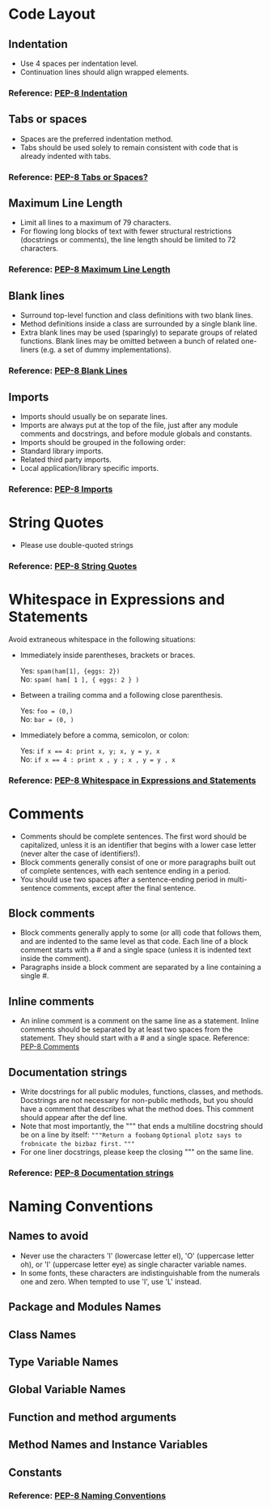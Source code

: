 # Code Layout

## Indentation
* Use 4 spaces per indentation level.
* Continuation lines should align wrapped elements.
### Reference: [PEP-8 Indentation](https://www.python.org/dev/peps/pep-0008/?#indentation)
## Tabs or spaces
* Spaces are the preferred indentation method.
* Tabs should be used solely to remain consistent with code that is already indented with tabs.
### Reference: [PEP-8 Tabs or Spaces?](https://www.python.org/dev/peps/pep-0008/?#tabs-or-spaces)
## Maximum Line Length
* Limit all lines to a maximum of 79 characters.
* For flowing long blocks of text with fewer structural restrictions (docstrings or comments), the line length should be limited to 72 characters.
### Reference: [PEP-8 Maximum Line Length](https://www.python.org/dev/peps/pep-0008/?#maximum-line-length)
## Blank lines
* Surround top-level function and class definitions with two blank lines.
* Method definitions inside a class are surrounded by a single blank line.
* Extra blank lines may be used (sparingly) to separate groups of related functions. Blank lines may be omitted between a bunch of related one-liners (e.g. a set of dummy implementations).
### Reference: [PEP-8 Blank Lines](https://www.python.org/dev/peps/pep-0008/?#blank-lines)
## Imports
* Imports should usually be on separate lines.
* Imports are always put at the top of the file, just after any module comments and docstrings, and before module globals and constants.
* Imports should be grouped in the following order:
* Standard library imports.
* Related third party imports.
* Local application/library specific imports.
### Reference: [PEP-8 Imports](https://www.python.org/dev/peps/pep-0008/?#imports)
# String Quotes

* Please use double-quoted strings
### Reference: [PEP-8 String Quotes](https://www.python.org/dev/peps/pep-0008/?#string-quotes)
# Whitespace in Expressions and Statements

Avoid extraneous whitespace in the following situations:

* Immediately inside parentheses, brackets or braces.

    Yes: `spam(ham[1], {eggs: 2})`  
    No:  `spam( ham[ 1 ], { eggs: 2 } )`
* Between a trailing comma and a following close parenthesis.

    Yes: `foo = (0,)`  
    No:  `bar = (0, )`
* Immediately before a comma, semicolon, or colon:

    Yes: `if x == 4: print x, y; x, y = y, x`  
    No:  `if x == 4 : print x , y ; x , y = y , x`
### Reference: [PEP-8 Whitespace in Expressions and Statements](https://www.python.org/dev/peps/pep-0008/?#whitespace-in-expressions-and-statements)
# Comments

* Comments should be complete sentences. The first word should be capitalized, unless it is an identifier that begins with a lower case letter (never alter the case of identifiers!).
* Block comments generally consist of one or more paragraphs built out of complete sentences, with each sentence ending in a period.
* You should use two spaces after a sentence-ending period in multi- sentence comments, except after the final sentence.
## Block comments
* Block comments generally apply to some (or all) code that follows them, and are indented to the same level as that code. Each line of a block comment starts with a # and a single space (unless it is indented text inside the comment).
* Paragraphs inside a block comment are separated by a line containing a single #.
## Inline comments
* An inline comment is a comment on the same line as a statement. Inline comments should be separated by at least two spaces from the statement. They should start with a # and a single space.
Reference: [PEP-8 Comments](https://www.python.org/dev/peps/pep-0008/?#comments)
## Documentation strings
* Write docstrings for all public modules, functions, classes, and methods. Docstrings are not necessary for non-public methods, but you should have a comment that describes what the method does. This comment should appear after the def line.
* Note that most importantly, the """ that ends a multiline docstring should be on a line by itself:
  `"""Return a foobang`
  `Optional plotz says to frobnicate the bizbaz first.`
  `"""`
* For one liner docstrings, please keep the closing """ on the same line.
### Reference: [PEP-8 Documentation strings](https://www.python.org/dev/peps/pep-0008/?#documentation-strings)
# Naming Conventions
## Names to avoid
* Never use the characters 'l' (lowercase letter el), 'O' (uppercase letter oh), or 'I' (uppercase letter eye) as single character variable names.
* In some fonts, these characters are indistinguishable from the numerals one and zero. When tempted to use 'l', use 'L' instead.
## Package and Modules Names
## Class Names
## Type Variable Names
## Global Variable Names
## Function and method arguments
## Method Names and Instance Variables
## Constants 
### Reference: [PEP-8 Naming Conventions](https://www.python.org/dev/peps/pep-0008/?#naming-conventions)
